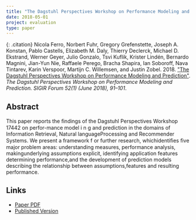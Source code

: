 ```yaml
---
title: "The Dagstuhl Perspectives Workshop on Performance Modeling and Prediction"
date: 2018-05-01
project: evaluation
type: paper
---
```


{: .citation}
Nicola Ferro, Norbert Fuhr, Gregory Grefenstette, Joseph A. Konstan, Pablo Castells, Elizabeth M. Daly, Thierry Declerck, Michael D. Ekstrand, Werner Geyer, Julio Gonzalo, Tsvi Kuflik, Krister Lindén, Bernardo Magnini, Jian-Yun Nie, Raffaele Perego, Bracha Shapira, Ian Soboroff, Nava Tintarev, Karin Verspoor, Martijn C. Willemsen, and Justin Zobel. 2018. ["The Dagstuhl Perspectives Workshop on Performance Modeling and Prediction"](#). <cite>The Dagstuhl Perspectives Workshop on Performance Modeling and Prediction. SIGIR Forum 52(1) (June 2018), 91–101</cite>.

## Abstract

This paper reports the ﬁndings of the Dagstuhl Perspectives Workshop 17442 on perfor-mance model i n g and prediction in the domains of Information Retrieval, Natural languageProcessing and Recommender Systems. We present a framework f or further research, whichidentiﬁes ﬁve major problem areas: understanding measures, performance analysis, makingunderlying assumptions explicit, identifying application features determining performance,and the development of prediction models describing the relationship between assumptions,features and resulting performance.
## Links

* [Paper PDF](https://dl.acm.org/doi/pdf/10.1145/3274784.3274789)
* [Published Version](https://dl.acm.org/doi/10.1145/3274784.3274789)